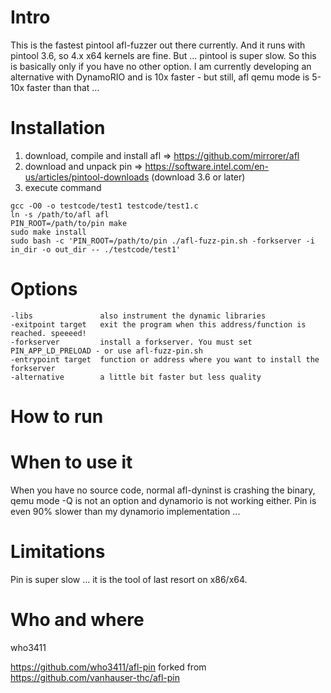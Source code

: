 Intro
=====
This is the fastest pintool afl-fuzzer out there currently.
And it runs with pintool 3.6, so 4.x x64 kernels are fine.
But ... pintool is super slow.
So this is basically only if you have no other option.
I am currently developing an alternative with DynamoRIO and is 10x faster -
but still, afl qemu mode is 5-10x faster than that ...


Installation
============
1. download, compile and install afl => https://github.com/mirrorer/afl
2. download and unpack pin => https://software.intel.com/en-us/articles/pintool-downloads (download 3.6 or later)
3. execute command

```
gcc -O0 -o testcode/test1 testcode/test1.c
ln -s /path/to/afl afl
PIN_ROOT=/path/to/pin make
sudo make install
sudo bash -c 'PIN_ROOT=/path/to/pin ./afl-fuzz-pin.sh -forkserver -i in_dir -o out_dir -- ./testcode/test1'
```

Options
=======

```
-libs               also instrument the dynamic libraries
-exitpoint target   exit the program when this address/function is reached. speeeed!
-forkserver         install a forkserver. You must set PIN_APP_LD_PRELOAD - or use afl-fuzz-pin.sh
-entrypoint target  function or address where you want to install the forkserver
-alternative        a little bit faster but less quality
```

How to run
==========



When to use it
==============
When you have no source code, normal afl-dyninst is crashing the binary,
qemu mode -Q is not an option and dynamorio is not working either.
Pin is even 90% slower than my dynamorio implementation ...


Limitations
===========
Pin is super slow ... it is the tool of last resort on x86/x64.


Who and where
=============

who3411

https://github.com/who3411/afl-pin forked from https://github.com/vanhauser-thc/afl-pin
